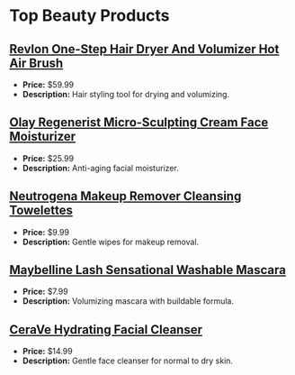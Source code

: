 # Top Beauty Products

## [Revlon One-Step Hair Dryer And Volumizer Hot Air Brush](https://amzn.to/3HIHhrw)
- **Price:** $59.99
- **Description:** Hair styling tool for drying and volumizing.

## [Olay Regenerist Micro-Sculpting Cream Face Moisturizer](https://amzn.to/3HwMhQ8)
- **Price:** $25.99
- **Description:** Anti-aging facial moisturizer.

## [Neutrogena Makeup Remover Cleansing Towelettes](https://amzn.to/3UAEOSX)
- **Price:** $9.99
- **Description:** Gentle wipes for makeup removal.

## [Maybelline Lash Sensational Washable Mascara](https://amzn.to/4oHMpgn)
- **Price:** $7.99
- **Description:** Volumizing mascara with buildable formula.

## [CeraVe Hydrating Facial Cleanser](https://amzn.to/4mI68uu)
- **Price:** $14.99
- **Description:** Gentle face cleanser for normal to dry skin.

